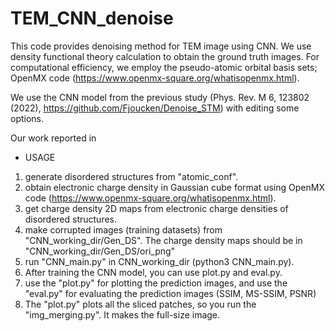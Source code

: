 # TEM_CNN_denoise

This code provides denoising method for TEM image using CNN.
We use density functional theory calculation to obtain the ground truth images.
For computational efficiency, we employ the pseudo-atomic orbital basis sets; OpenMX code (https://www.openmx-square.org/whatisopenmx.html).

We use the CNN model from the previous study (Phys. Rev. M 6, 123802 (2022), https://github.com/Fjoucken/Denoise_STM) with editing some options.

Our work reported in 



* USAGE
1. generate disordered structures from "atomic_conf".
2. obtain electronic charge density in Gaussian cube format using OpenMX code (https://www.openmx-square.org/whatisopenmx.html).
3. get charge density 2D maps from electronic charge densities of disordered structures.
4. make corrupted images (training datasets) from "CNN_working_dir/Gen_DS". The charge density maps should be in "CNN_working_dir/Gen_DS/ori_png"
5. run "CNN_main.py" in CNN_working_dir (python3 CNN_main.py).
6. After training the CNN model, you can use plot.py and eval.py.
7. use the "plot.py" for plotting the prediction images, and use the "eval.py" for evaluating the prediction images (SSIM, MS-SSIM, PSNR)
8. The "plot.py" plots all the sliced patches, so you run the "img_merging.py". It makes the full-size image.
